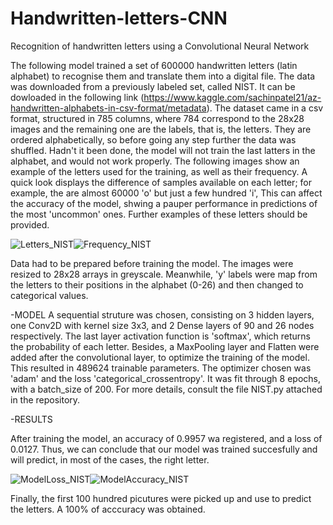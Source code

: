 # Handwritten-letters-CNN
Recognition of handwritten letters using a Convolutional Neural Network

The following model trained a set of 600000 handwritten letters (latin alphabet) to recognise them and translate them into a digital file. The data was downloaded 
from a previously labeled set, called NIST. It can be dowloaded in the following link (https://www.kaggle.com/sachinpatel21/az-handwritten-alphabets-in-csv-format/metadata). The dataset came in a csv format, structured in 785 columns, where 784 correspond to the 28x28 images and the remaining one are the labels, 
that is, the letters. They are ordered alphabetically, so before going any step further the data was shuffled. Hadn't it been done, the model will not train the last latters in the alphabet, and would not work properly. The following images show an example of the letters used for the training, as well as their frequency. A quick look displays the difference of samples available on each letter; for example, the are almost 60000 'o' but just a few hundred 'i', This can affect the accuracy of the model, shwing a pauper performance in predictions of the most 'uncommon' ones. Further examples of these letters should be provided.

![Letters_NIST](https://user-images.githubusercontent.com/96789733/152639060-a4efebb3-4f5e-4a37-8145-50f078dcfc11.png)![Frequency_NIST](https://user-images.githubusercontent.com/96789733/152639253-d74ff671-3563-4c26-a88c-b91d4c66c69b.png)

Data had to be prepared before training the model. The images were resized to 28x28 arrays in greyscale. Meanwhile, 'y' labels were map from the letters to their positions in the alphabet (0-26) and then changed to categorical values. 

-MODEL 
A sequential struture was chosen, consisting on 3 hidden layers, one Conv2D with kernel size 3x3, and 2 Dense layers of 90 and 26 nodes respectively. The last layer activation function is 'softmax', which returns the probability of each letter. Besides, a MaxPooling layer and Flatten were added after the convolutional layer, to optimize the training of the model. This resulted in 489624 trainable parameters. The optimizer chosen was 'adam' and the loss 'categorical_crossentropy'. It was fit through 8 epochs, with a batch_size of 200. For more details, consult the file NIST.py attached in the repository.

-RESULTS

After training the model, an accuracy of 0.9957 wa registered, and a loss of 0.0127. Thus, we can conclude that our model was trained succesfully and will predict, in most of the cases, the right letter. 

![ModelLoss_NIST](https://user-images.githubusercontent.com/96789733/152639941-a2766830-ac4c-41ea-b0d6-6a301928bc89.png)![ModelAccuracy_NIST](https://user-images.githubusercontent.com/96789733/152639943-44e6906a-67e0-4014-a2dc-1432d6bf2cec.png)

Finally, the first 100 hundred picutures were picked up and use to predict the letters. A 100% of acccuracy was obtained. 


